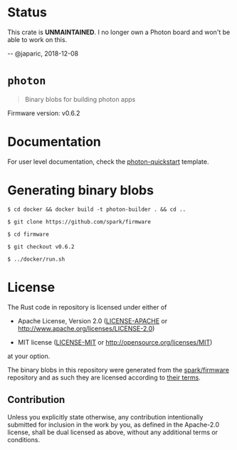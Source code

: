 # Status

This crate is **UNMAINTAINED**. I no longer own a Photon board and won't be able
to work on this.

-- @japaric, 2018-12-08

# `photon`

> Binary blobs for building photon apps

Firmware version: v0.6.2

# Documentation

For user level documentation, check
the [photon-quickstart](https://github.com/japaric/photon-quickstart) template.

# Generating binary blobs

```
$ cd docker && docker build -t photon-builder . && cd ..

$ git clone https://github.com/spark/firmware

$ cd firmware

$ git checkout v0.6.2

$ ../docker/run.sh
```

# License

The Rust code in repository is licensed under either of

- Apache License, Version 2.0 ([LICENSE-APACHE](LICENSE-APACHE) or
  http://www.apache.org/licenses/LICENSE-2.0)

- MIT license ([LICENSE-MIT](LICENSE-MIT) or http://opensource.org/licenses/MIT)

at your option.

The binary blobs in this repository were generated from the [spark/firmware]
repository and as such they are licensed according to [their terms].

[spark/firmware]: https://github.com/spark/firmware/tree/v0.6.2
[their terms]: https://github.com/spark/firmware/tree/v0.6.2#license

## Contribution

Unless you explicitly state otherwise, any contribution intentionally submitted
for inclusion in the work by you, as defined in the Apache-2.0 license, shall be
dual licensed as above, without any additional terms or conditions.
